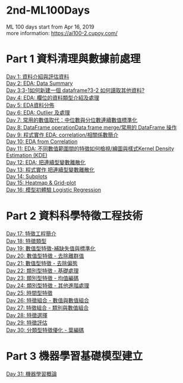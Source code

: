 # 2nd-ML100Days
ML 100 days start from Apr 16, 2019<br>
more information: https://ai100-2.cupoy.com/
# Part 1 資料清理與數據前處理
<a href=https://github.com/jasonliu1990/2nd-ML100Days/blob/master/homework/Day_001_HW.ipynb>Day 1: 資料介紹與評估資料</a></br>
<a href=https://github.com/jasonliu1990/2nd-ML100Days/blob/master/homework/Day_002_HW.ipynb>Day 2: EDA: Data Summary</a></br>
<a href=https://github.com/jasonliu1990/2nd-ML100Days/blob/master/homework/Day_003_HW.ipynb>Day 3:3-1如何新建一個 dataframe?3-2 如何讀取其他資料?</a></br>
<a href=https://github.com/jasonliu1990/2nd-ML100Days/blob/master/homework/Day_004_HW.ipynb>Day 4: EDA: 欄位的資料類型介紹及處理</a></br>
<a href=https://github.com/jasonliu1990/2nd-ML100Days/blob/master/homework/Day_005_HW.ipynb>Day 5: EDA資料分佈</a></br>
<a href=https://github.com/jasonliu1990/2nd-ML100Days/blob/master/homework/Day_006_HW.ipynb>Day 6: EDA: Outlier 及處理</a></br>
<a href=https://github.com/jasonliu1990/2nd-ML100Days/blob/master/homework/Day_007_HW.ipynb>Day 7: 常用的數值取代：中位數與分位數連續數值標準化</a></br>
<a href=https://github.com/jasonliu1990/2nd-ML100Days/blob/master/homework/Day_008_HW.ipynb>Day 8: DataFrame operationData frame merge/常用的 DataFrame 操作</a></br>
<a href=https://github.com/jasonliu1990/2nd-ML100Days/blob/master/homework/Day_009_HW.ipynb>Day 9: 程式實作 EDA: correlation/相關係數簡介</a></br>
<a href=https://github.com/jasonliu1990/2nd-ML100Days/blob/master/homework/Day_010_HW.ipynb>Day 10: EDA from Correlation</a></br>
<a href=https://github.com/jasonliu1990/2nd-ML100Days/blob/master/homework/Day_011_HW.ipynb>Day 11: EDA: 不同數值範圍間的特徵如何檢視/繪圖與樣式Kernel Density Estimation (KDE)</a></br>
<a href=https://github.com/jasonliu1990/2nd-ML100Days/blob/master/homework/Day_012_HW.ipynb>Day 12: EDA: 把連續型變數離散化</a></br>
<a href=https://github.com/jasonliu1990/2nd-ML100Days/blob/master/homework/Day_013_HW.ipynb>Day 13: 程式實作 把連續型變數離散化</a></br>
<a href=https://github.com/jasonliu1990/2nd-ML100Days/blob/master/homework/Day_014_HW.ipynb>Day 14: Subplots</a></br>
<a href=https://github.com/jasonliu1990/2nd-ML100Days/blob/master/homework/Day_015_HW.ipynb>Day 15: Heatmap & Grid-plot</a></br>
<a href=https://github.com/jasonliu1990/2nd-ML100Days/blob/master/homework/Day_016_HW.ipynb>Day 16: 模型初體驗 Logistic Regression</a></br>
# Part 2 資料科學特徵工程技術
<a href=https://github.com/jasonliu1990/2nd-ML100Days/blob/master/homework/Day_017_HW.ipynb>Day 17: 特徵工程簡介</a></br>
<a href=https://github.com/jasonliu1990/2nd-ML100Days/blob/master/homework/Day_018_HW.ipynb>Day 18: 特徵類型</a></br>
<a href=https://github.com/jasonliu1990/2nd-ML100Days/blob/master/homework/Day_019_HW.ipynb>Day 19: 數值型特徵-補缺失值與標準化</a></br>
<a href=https://github.com/jasonliu1990/2nd-ML100Days/blob/master/homework/Day_020_HW.ipynb>Day 20: 數值型特徵 - 去除離群值</a></br>
<a href=https://github.com/jasonliu1990/2nd-ML100Days/blob/master/homework/Day_021_HW.ipynb>Day 21: 數值型特徵 - 去除偏態</a></br>
<a href=https://github.com/jasonliu1990/2nd-ML100Days/blob/master/homework/Day_022_HW.ipynb>Day 22: 類別型特徵 - 基礎處理</a></br>
<a href=https://github.com/jasonliu1990/2nd-ML100Days/blob/master/homework/Day_023_HW.ipynb>Day 23: 類別型特徵 - 均值編碼</a></br>
<a href=https://github.com/jasonliu1990/2nd-ML100Days/blob/master/homework/Day_024_HW.ipynb>Day 24: 類別型特徵 - 其他進階處理</a></br>
<a href=https://github.com/jasonliu1990/2nd-ML100Days/blob/master/homework/Day_025_HW.ipynb>Day 25: 時間型特徵</a></br>
<a href=https://github.com/jasonliu1990/2nd-ML100Days/blob/master/homework/Day_026_HW.ipynb>Day 26: 特徵組合 - 數值與數值組合</a></br>
<a href=https://github.com/jasonliu1990/2nd-ML100Days/blob/master/homework/Day_027_HW.ipynb>Day 27: 特徵組合 - 類別與數值組合</a></br>
<a href=https://github.com/jasonliu1990/2nd-ML100Days/blob/master/homework/Day_028_HW.ipynb>Day 28: 特徵選擇</a></br>
<a href=https://github.com/jasonliu1990/2nd-ML100Days/blob/master/homework/Day_029_HW.ipynb>Day 29: 特徵評估</a></br>
<a href=https://github.com/jasonliu1990/2nd-ML100Days/blob/master/homework/Day_030_HW.ipynb>Day 30: 分類型特徵優化 - 葉編碼</a></br>
# Part 3 機器學習基礎模型建立
<a href=https://github.com/jasonliu1990/2nd-ML100Days/blob/master/homework/Day_031_HW.ipynb>Day 31: 機器學習概論</a></br>






